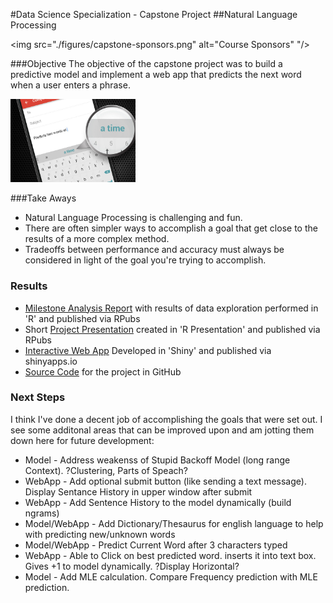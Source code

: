 #Data Science Specialization - Capstone Project 
##Natural Language Processing

<img src="./figures/capstone-sponsors.png" alt="Course Sponsors" "/>

###Objective
The objective of the capstone project was to build a predictive model and implement a web app that predicts the next word when a user enters a phrase.

<img src="./figures/swiftKey-splash-2.jpg" alt="Context Image" style="width: 200px;"/>

###Take Aways
* Natural Language Processing is challenging and fun.
* There are often simpler ways to accomplish a goal that get close to the results of a more complex method. 
* Tradeoffs between performance and accuracy must always be considered in light of the goal you're trying to accomplish.

### Results
* [Milestone Analysis Report](http://rpubs.com/ercorne/ds_capstone_milestone) with results of data exploration performed in 'R' and published via RPubs
* Short [Project Presentation](http://rpubs.com/ercorne/ds_capstone_presentation) created in 'R Presentation' and published via RPubs
* [Interactive Web App](https://cornelsen.shinyapps.io/NLP_Text_Predictor/) Developed in 'Shiny' and published via shinyapps.io
* [Source Code](https://github.com/GitKlip/data-science-specialization/tree/master/10-CapstoneNLP) for the project in GitHub

### Next Steps
I think I've done a decent job of accomplishing the goals that were set out.  I see some additonal areas that can be improved upon and am jotting them down here for future development:

* Model - Address weakenss of Stupid Backoff Model (long range Context). ?Clustering, Parts of Speach? 
* WebApp - Add optional submit button (like sending a text message).  Display Sentance History in upper window after submit
* WebApp - Add Sentence History to the model dynamically (build ngrams)
* Model/WebApp - Add Dictionary/Thesaurus for english language to help with predicting new/unknown words
* Model/WebApp - Predict Current Word after 3 characters typed
* WebApp - Able to Click on best predicted word. inserts it into text box. Gives +1 to model dynamically. ?Display Horizontal?
* Model - Add MLE calculation.  Compare Frequency prediction with MLE prediction.

